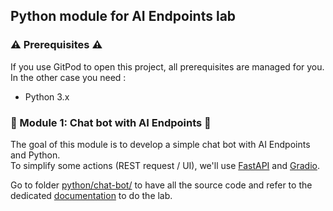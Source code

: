 ## Python module for AI Endpoints lab

### ⚠️ Prerequisites ⚠️

If you use GitPod to open this project, all prerequisites are managed for you.  
In the other case you need : 
 - Python 3.x

### 🤖 Module 1: Chat bot with AI Endpoints 💬

The goal of this module is to develop a simple chat bot with AI Endpoints and Python.  
To simplify some actions (REST request / UI), we'll use [FastAPI](https://fastapi.tiangolo.com/) and [Gradio](https://www.gradio.app/).

Go to folder [python/chat-bot/](../../python/chat-bot) to have all the source code and refer to the dedicated [documentation](./chat-bot-exercise.md) to do the lab. 
